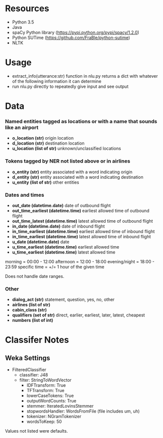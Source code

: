 # Resources

* Python 3.5
* Java
* spaCy Python library (https://pypi.python.org/pypi/spacy/1.2.0)
* Python SUTime (https://github.com/FraBle/python-sutime)
* NLTK

# Usage

* extract_info(utterance:str) function in nlu.py returns a dict with whatever of the following information it can determine
* run nlu.py directly to repeatedly give input and see output

# Data

### Named entities tagged as locations or with a name that sounds like an airport
* **o_location (str)** origin location
* **d_location (str)** destination location
* **u_location (list of str)** unknown/unclassified locations

### Tokens tagged by NER not listed above or in airlines
* **o_entity (str)** entity associated with a word indicating origin
* **d_entity (str)** entity associated with a word indicating destination
* **u_entity (list of str)** other entities

### Dates and times
* **out_date (datetime.date)** date of outbound flight
* **out_time_earliest (datetime.time)** earliest allowed time of outbound flight
* **out_time_latest (datetime.time)** latest allowed time of outbound flight
* **in_date (datetime.date)** date of inbound flight
* **in_time_earliest (datetime.time)** earliest allowed time of inbound flight
* **in_time_earliest (datetime.time)** latest allowed time of inbound flight
* **u_date (datetime.date)** date
* **u_time_earliest (datetime.time)** earliest allowed time
* **u_time_earliest (datetime.time)** latest allowed time

morning = 00:00 - 12:00
afternoon = 12:00 - 18:00
evening/night = 18:00 - 23:59
specific time = +/= 1 hour of the given time

Does not handle date ranges.

### Other
* **dialog_act (str)** statement, question, yes, no, other
* **airlines (list of str)**
* **cabin_class (str)**
* **qualifiers (set of str)** direct, earlier, earliest, later, latest, cheapest
* **numbers (list of int)**

# Classifer Notes

## Weka Settings

* FilteredClassifier
    * classifier: J48
    * filter: StringToWordVector
        * IDFTransform: True
        * TFTransform: True
        * lowerCaseTokens: True
        * outputWordCounts: True
        * stemmer: IteratedLovinsStemmer
        * stopwordsHandler: WordsFromFile (file includes um, uh)
        * tokenizer: NGramTokenizer
        * wordsToKeep: 50

Values not listed were defaults.